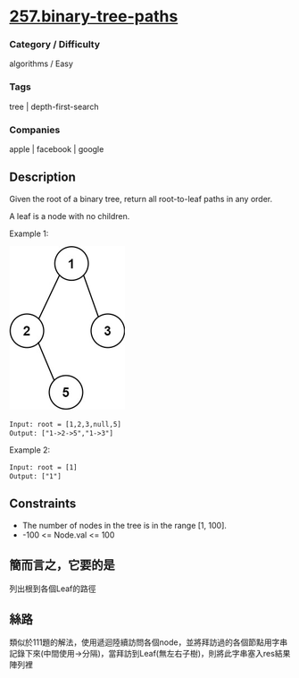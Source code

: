 # [257.binary-tree-paths](https://leetcode.com/problems/binary-tree-paths/)

### Category / Difficulty
algorithms / Easy

### Tags
tree | depth-first-search
	 		
### Companies
apple | facebook | google

## Description
Given the root of a binary tree, return all root-to-leaf paths in any order.

A leaf is a node with no children.

 

Example 1:


![image info](./img/257e1.jpg)
```
Input: root = [1,2,3,null,5]
Output: ["1->2->5","1->3"]
```

Example 2:
```
Input: root = [1]
Output: ["1"]
```

## Constraints
- The number of nodes in the tree is in the range [1, 100].
- -100 <= Node.val <= 100

## 簡而言之，它要的是
列出根到各個Leaf的路徑

## 絲路
類似於111題的解法，使用遞迴陸續訪問各個node，並將拜訪過的各個節點用字串記錄下來(中間使用->分隔)，當拜訪到Leaf(無左右子樹)，則將此字串塞入res結果陣列裡
